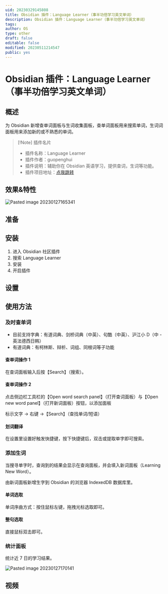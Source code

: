```yaml
---
uid: 20230329145808
title: Obsidian 插件：Language Learner（事半功倍学习英文单词）
description: Obsidian 插件：Language Learner（事半功倍学习英文单词）
tags: 
author: OS
type: other
draft: false
editable: false
modified: 20230511214547
public: yes
---
```


# Obsidian 插件：Language Learner（事半功倍学习英文单词）

## 概述

为 Obsidian 新增查单词面板与生词收集面板，查单词面板用来搜索单词，生词词面板用来添加新的或不熟悉的单词。

> [!Note] 插件名片
> - 插件名称：Language Learner
> - 插件作者：guopenghui
> - 插件说明：辅助你在 Obsidian 英语学习，提供查词，生词等功能。
> - 插件项目地址：[点我跳转](https://github.com/guopenghui/obsidian-language-learner)

## 效果&特性

![Pasted image 20230127165341](https://cdn.pkmer.cn/images/b50801650322a416bb4ef9b9acfc5681_MD5.png!pkmer)

## 准备

## 安装

1. 进入 Obsidian 社区插件
2. 搜索 Language Learner
3. 安装
4. 开启插件

## 设置

## 使用方法

### 及时查单词

- 目前支持字典：有道词典、剑桥词典（中英）、句酷（中英）、沪江小 D（中 - 英法德西日韩）
- 有道词典：有柯林斯、辩析、词组、同根词等子功能

#### 查单词操作 1

在查词面板输入后按【Search】（搜索）。

#### 查单词操作 2

点击侧边栏工具栏的【Open word search panel】（打开查词面板）与【Open new word panel】（打开新词面板）按钮，以添加面板

标示文字 → 右键 →【Search】（查找单词/短语）

#### 划词翻译

在设置里设置好触发快捷键，按下快捷键后，双击或提取单字即可搜索。

### 添加生词

当搜寻单字时，查询到的结果会显示在查询面板，并会填入新词面板（Learning New Word）。

由新词面板新增生字到 Obsidian 的浏览器 IndexedDB 数据库里。

#### 单词选取

单词序曲方式：按住鼠标左键，拖拽光标选取即可。

#### 整句选取

直接鼠标双击即可。

### 统计面板

统计近 7 日的学习结果。

![Pasted image 20230127170141](https://cdn.pkmer.cn/images/abc76970241b39177e0cca101046d36d_MD5.png!pkmer)

## 视频